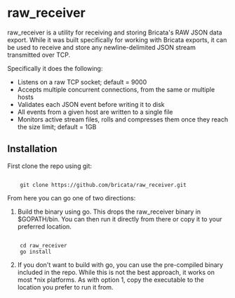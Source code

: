 # raw_receiver
raw_receiver is a utility for receiving and storing Bricata's RAW JSON data export. While it was built specifically for working with Bricata exports, it can be used to receive and store any newline-delimited JSON stream transmitted over TCP.     

Specifically it does the following:
 
* Listens on a raw TCP socket; default = 9000
* Accepts multiple concurrent connections, from the same or multiple hosts
* Validates each JSON event before writing it to disk
* All events from a given host are written to a single file
* Monitors active stream files, rolls and compresses them once they reach the size limit; default = 1GB

## Installation

First clone the repo using git:  

<code>
	git clone https://github.com/bricata/raw_receiver.git
</code>


From here you can go one of two directions:

1) Build the binary using go.  This drops the raw_receiver binary in $GOPATH/bin.  You can then run it directly from there or copy it to your preferred location. 

<code>
	cd raw_receiver
	go install
</code>


2) If you don't want to build with go, you can use the pre-compiled binary included in the repo.  While this is not the best approach, it works on most \*nix platforms. As with option 1, copy the executable to the location you prefer to run it from.  

